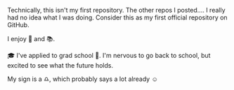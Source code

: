 Technically, this isn't my first repository.  The other repos I posted.... I really had no idea what I was doing. 
Consider this as my first official repository on GitHub.

I enjoy :running: and :books:. 

:mortar_board: I've applied to grad school :raised_hands:. I'm nervous to go back to school, but excited to see what the future holds.  

 My sign is a :libra:, which probably says a lot already :relaxed: 
